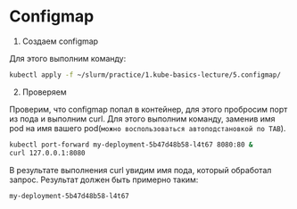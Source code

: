 # Configmap

1) Создаем configmap

Для этого выполним команду:

```bash
kubectl apply -f ~/slurm/practice/1.kube-basics-lecture/5.configmap/
```

2) Проверяем

Проверим, что configmap попал в контейнер, для этого пробросим порт из пода и выполним curl.
Для этого выполним команду, заменив имя pod на имя вашего pod(``можно воспользоваться автоподстановкой по TAB``).

```bash
kubectl port-forward my-deployment-5b47d48b58-l4t67 8080:80 &
curl 127.0.0.1:8080
```

В результате выполнения curl увидим имя пода, который обработал запрос. Результат должен быть примерно таким:

```bash
my-deployment-5b47d48b58-l4t67
```
